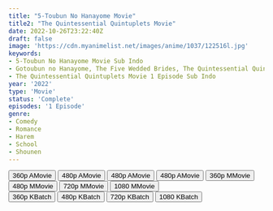 ```yaml
---
title: "5-Toubun No Hanayome Movie"
title2: "The Quintessential Quintuplets Movie"
date: 2022-10-26T23:22:40Z
draft: false
image: 'https://cdn.myanimelist.net/images/anime/1037/122516l.jpg'
keywords:
- 5-Toubun No Hanayome Movie Sub Indo
- Gotoubun no Hanayome, The Five Wedded Brides, The Quintessential Quintuplets Sub Indo
- The Quintessential Quintuplets Movie 1 Episode Sub Indo
year: '2022'
type: 'Movie'
status: 'Complete'
episodes: '1 Episode'
genre:
- Comedy
- Romance
- Harem
- School
- Shounen
---
```


<div class="d-g gg-10">
<div class="d-g gg-5 gtc-r ai-c">
<button onclick="window.open('?arc=20221026_Kusagiri-asia-GotoHana-Movie-360p-mp4/Kusagiri.asia_GotoHana.Movie_360p','_blank')">360p AMovie</button>
<button onclick="window.open('?arc=20221026_Kusagiri-asia-GotoHana-Movie-480p-mp4/Kusagiri.asia_GotoHana.Movie_480p','_blank')">480p AMovie</button>
<button onclick="window.open('?arc=2vUjTK7Z7J_20221026/1/MP4/Kuramanime-5TBHY_MOV-720p-Yurasu','_blank')">480p AMovie</button>
<button onclick="window.open('?arc=2vUjTK7Z7J_20221026/1/MP4/Kuramanime-5TBHY_MOV-1080p-Yurasu','_blank')">480p AMovie</button>
<button onclick="window.open('?med=plstuz5nduenvh2','_blank')">360p MMovie</button>
<button onclick="window.open('?med=6703be3psbjmd9f','_blank')">480p MMovie</button>
<button onclick="window.open('?med=r5xkuan6n1hq5w0','_blank')">720p MMovie</button>
<button onclick="window.open('?med=1t1ai94a4q28hpu','_blank')">1080 MMovie</button>
</div>
<div class="d-g gg-5 gtc-r ai-c">
<button onclick="window.open('?bkus=0:/Anm/G/Gotoubun.no.Hanayome.Movie/Kusagiri.asia_GotoHana.Movie_360p','_blank')">360p KBatch</button>
<button onclick="window.open('?bkus=0:/Anm/G/Gotoubun.no.Hanayome.Movie/Kusagiri.asia_GotoHana.Movie_480p','_blank')">480p KBatch</button>
<button onclick="window.open('?bkus=0:/Anm/G/Gotoubun.no.Hanayome.Movie/Kusagiri.asia_GotoHana.Movie_720p','_blank')">720p KBatch</button>
<button onclick="window.open('?bkus=0:/Anm/G/Gotoubun.no.Hanayome.Movie/Kusagiri.asia_GotoHana.Movie_1080p','_blank')">1080 KBatch</button>
</div>
</div>